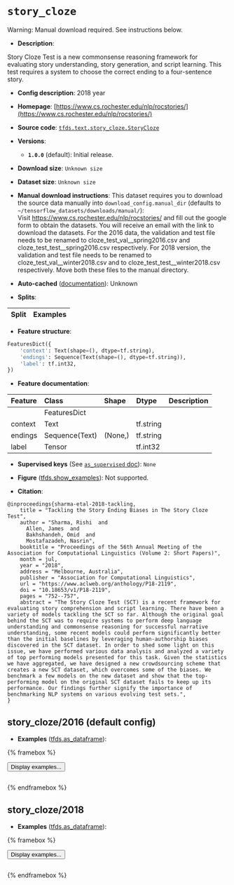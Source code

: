 <div itemscope itemtype="http://schema.org/Dataset">
  <div itemscope itemprop="includedInDataCatalog" itemtype="http://schema.org/DataCatalog">
    <meta itemprop="name" content="TensorFlow Datasets" />
  </div>
  <meta itemprop="name" content="story_cloze" />
  <meta itemprop="description" content="Story Cloze Test is a new commonsense reasoning framework&#10;for evaluating story understanding, story generation, and script learning.&#10;This test requires a system to choose the correct ending to a four-sentence&#10;story.&#10;&#10;To use this dataset:&#10;&#10;```python&#10;import tensorflow_datasets as tfds&#10;&#10;ds = tfds.load(&#x27;story_cloze&#x27;, split=&#x27;train&#x27;)&#10;for ex in ds.take(4):&#10;  print(ex)&#10;```&#10;&#10;See [the guide](https://www.tensorflow.org/datasets/overview) for more&#10;informations on [tensorflow_datasets](https://www.tensorflow.org/datasets).&#10;&#10;" />
  <meta itemprop="url" content="https://www.tensorflow.org/datasets/catalog/story_cloze" />
  <meta itemprop="sameAs" content="https://www.cs.rochester.edu/nlp/rocstories/" />
  <meta itemprop="citation" content="@inproceedings{sharma-etal-2018-tackling,&#10;    title = &quot;Tackling the Story Ending Biases in The Story Cloze Test&quot;,&#10;    author = &quot;Sharma, Rishi  and&#10;      Allen, James  and&#10;      Bakhshandeh, Omid  and&#10;      Mostafazadeh, Nasrin&quot;,&#10;    booktitle = &quot;Proceedings of the 56th Annual Meeting of the Association for Computational Linguistics (Volume 2: Short Papers)&quot;,&#10;    month = jul,&#10;    year = &quot;2018&quot;,&#10;    address = &quot;Melbourne, Australia&quot;,&#10;    publisher = &quot;Association for Computational Linguistics&quot;,&#10;    url = &quot;https://www.aclweb.org/anthology/P18-2119&quot;,&#10;    doi = &quot;10.18653/v1/P18-2119&quot;,&#10;    pages = &quot;752--757&quot;,&#10;    abstract = &quot;The Story Cloze Test (SCT) is a recent framework for evaluating story comprehension and script learning. There have been a variety of models tackling the SCT so far. Although the original goal behind the SCT was to require systems to perform deep language understanding and commonsense reasoning for successful narrative understanding, some recent models could perform significantly better than the initial baselines by leveraging human-authorship biases discovered in the SCT dataset. In order to shed some light on this issue, we have performed various data analysis and analyzed a variety of top performing models presented for this task. Given the statistics we have aggregated, we have designed a new crowdsourcing scheme that creates a new SCT dataset, which overcomes some of the biases. We benchmark a few models on the new dataset and show that the top-performing model on the original SCT dataset fails to keep up its performance. Our findings further signify the importance of benchmarking NLP systems on various evolving test sets.&quot;,&#10;}" />
</div>

# `story_cloze`


Warning: Manual download required. See instructions below.

*   **Description**:

Story Cloze Test is a new commonsense reasoning framework for evaluating story
understanding, story generation, and script learning. This test requires a
system to choose the correct ending to a four-sentence story.

*   **Config description**: 2018 year

*   **Homepage**:
    [https://www.cs.rochester.edu/nlp/rocstories/](https://www.cs.rochester.edu/nlp/rocstories/)

*   **Source code**:
    [`tfds.text.story_cloze.StoryCloze`](https://github.com/tensorflow/datasets/tree/master/tensorflow_datasets/text/story_cloze/story_cloze.py)

*   **Versions**:

    *   **`1.0.0`** (default): Initial release.

*   **Download size**: `Unknown size`

*   **Dataset size**: `Unknown size`

*   **Manual download instructions**: This dataset requires you to
    download the source data manually into `download_config.manual_dir`
    (defaults to `~/tensorflow_datasets/downloads/manual/`):<br/>
    Visit https://www.cs.rochester.edu/nlp/rocstories/ and fill out the google
    form to obtain the datasets. You will receive an email with the link to
    download the datasets. For the 2016 data, the validation and test file needs
    to be renamed to cloze_test_val__spring2016.csv and
    cloze_test_test__spring2016.csv respectively. For 2018 version, the validation
    and test file needs to be renamed to cloze_test_val__winter2018.csv and
    to cloze_test_test__winter2018.csv respectively. Move both these files
    to the manual directory.

*   **Auto-cached**
    ([documentation](https://www.tensorflow.org/datasets/performances#auto-caching)):
    Unknown

*   **Splits**:

Split | Examples
:---- | -------:

*   **Feature structure**:

```python
FeaturesDict({
    'context': Text(shape=(), dtype=tf.string),
    'endings': Sequence(Text(shape=(), dtype=tf.string)),
    'label': tf.int32,
})
```

*   **Feature documentation**:

Feature | Class          | Shape   | Dtype     | Description
:------ | :------------- | :------ | :-------- | :----------
        | FeaturesDict   |         |           |
context | Text           |         | tf.string |
endings | Sequence(Text) | (None,) | tf.string |
label   | Tensor         |         | tf.int32  |

*   **Supervised keys** (See
    [`as_supervised` doc](https://www.tensorflow.org/datasets/api_docs/python/tfds/load#args)):
    `None`

*   **Figure**
    ([tfds.show_examples](https://www.tensorflow.org/datasets/api_docs/python/tfds/visualization/show_examples)):
    Not supported.

*   **Citation**:

```
@inproceedings{sharma-etal-2018-tackling,
    title = "Tackling the Story Ending Biases in The Story Cloze Test",
    author = "Sharma, Rishi  and
      Allen, James  and
      Bakhshandeh, Omid  and
      Mostafazadeh, Nasrin",
    booktitle = "Proceedings of the 56th Annual Meeting of the Association for Computational Linguistics (Volume 2: Short Papers)",
    month = jul,
    year = "2018",
    address = "Melbourne, Australia",
    publisher = "Association for Computational Linguistics",
    url = "https://www.aclweb.org/anthology/P18-2119",
    doi = "10.18653/v1/P18-2119",
    pages = "752--757",
    abstract = "The Story Cloze Test (SCT) is a recent framework for evaluating story comprehension and script learning. There have been a variety of models tackling the SCT so far. Although the original goal behind the SCT was to require systems to perform deep language understanding and commonsense reasoning for successful narrative understanding, some recent models could perform significantly better than the initial baselines by leveraging human-authorship biases discovered in the SCT dataset. In order to shed some light on this issue, we have performed various data analysis and analyzed a variety of top performing models presented for this task. Given the statistics we have aggregated, we have designed a new crowdsourcing scheme that creates a new SCT dataset, which overcomes some of the biases. We benchmark a few models on the new dataset and show that the top-performing model on the original SCT dataset fails to keep up its performance. Our findings further signify the importance of benchmarking NLP systems on various evolving test sets.",
}
```


## story_cloze/2016 (default config)

*   **Examples**
    ([tfds.as_dataframe](https://www.tensorflow.org/datasets/api_docs/python/tfds/as_dataframe)):

<!-- mdformat off(HTML should not be auto-formatted) -->

{% framebox %}

<button id="displaydataframe">Display examples...</button>
<div id="dataframecontent" style="overflow-x:auto"></div>
<script>
const url = "https://storage.googleapis.com/tfds-data/visualization/dataframe/story_cloze-2016-1.0.0.html";
const dataButton = document.getElementById('displaydataframe');
dataButton.addEventListener('click', async () => {
  // Disable the button after clicking (dataframe loaded only once).
  dataButton.disabled = true;

  const contentPane = document.getElementById('dataframecontent');
  try {
    const response = await fetch(url);
    // Error response codes don't throw an error, so force an error to show
    // the error message.
    if (!response.ok) throw Error(response.statusText);

    const data = await response.text();
    contentPane.innerHTML = data;
  } catch (e) {
    contentPane.innerHTML =
        'Error loading examples. If the error persist, please open '
        + 'a new issue.';
  }
});
</script>

{% endframebox %}

<!-- mdformat on -->

## story_cloze/2018

*   **Examples**
    ([tfds.as_dataframe](https://www.tensorflow.org/datasets/api_docs/python/tfds/as_dataframe)):

<!-- mdformat off(HTML should not be auto-formatted) -->

{% framebox %}

<button id="displaydataframe">Display examples...</button>
<div id="dataframecontent" style="overflow-x:auto"></div>
<script>
const url = "https://storage.googleapis.com/tfds-data/visualization/dataframe/story_cloze-2018-1.0.0.html";
const dataButton = document.getElementById('displaydataframe');
dataButton.addEventListener('click', async () => {
  // Disable the button after clicking (dataframe loaded only once).
  dataButton.disabled = true;

  const contentPane = document.getElementById('dataframecontent');
  try {
    const response = await fetch(url);
    // Error response codes don't throw an error, so force an error to show
    // the error message.
    if (!response.ok) throw Error(response.statusText);

    const data = await response.text();
    contentPane.innerHTML = data;
  } catch (e) {
    contentPane.innerHTML =
        'Error loading examples. If the error persist, please open '
        + 'a new issue.';
  }
});
</script>

{% endframebox %}

<!-- mdformat on -->